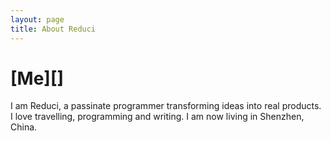 ```yaml
---
layout: page
title: About Reduci
---
```

# [Me][]

I am Reduci, a passinate programmer transforming ideas into real products. I love travelling, programming and writing. I am now living in Shenzhen, China.

